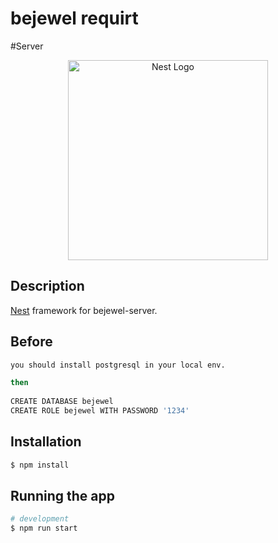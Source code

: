 # bejewel requirt


#Server 

<p align="center">
  <a href="http://nestjs.com/" target="blank"><img src="https://nestjs.com/img/logo_text.svg" width="320" alt="Nest Logo" /></a>
</p>

[circleci-image]: https://img.shields.io/circleci/build/github/nestjs/nest/master?token=abc123def456
[circleci-url]: https://circleci.com/gh/nestjs/nest


## Description

[Nest](https://github.com/nestjs/nest) framework for bejewel-server.

## Before

```bash
you should install postgresql in your local env.

then
  
CREATE DATABASE bejewel
CREATE ROLE bejewel WITH PASSWORD '1234'

```

## Installation

```bash
$ npm install
```

## Running the app

```bash
# development
$ npm run start
